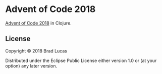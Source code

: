 # Advent of Code 2018

[Advent of Code 2018](https://adventofcode.com/) in Clojure.



## License

Copyright © 2018 Brad Lucas

Distributed under the Eclipse Public License either version 1.0 or (at your option) any later version.
